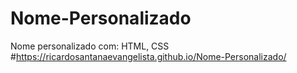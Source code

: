 # Nome-Personalizado
 Nome personalizado com: HTML, CSS
 #https://ricardosantanaevangelista.github.io/Nome-Personalizado/
